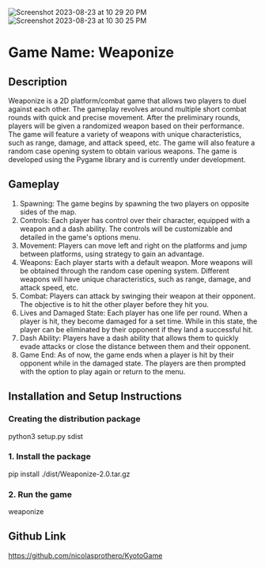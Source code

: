 
![Screenshot 2023-08-23 at 10 29 20 PM](https://github.com/nicolasprothero/KyotoGame/assets/4565342/de88c63d-c575-4240-80d7-f1283f3e39f7)
![Screenshot 2023-08-23 at 10 30 25 PM](https://github.com/nicolasprothero/KyotoGame/assets/4565342/cbe46e84-c238-4e62-8d3c-210ced4cc093)

# Game Name: Weaponize

## Description
Weaponize is a 2D platform/combat game that allows two players to duel against each other. The gameplay revolves around multiple short combat rounds with quick and precise movement. After the preliminary rounds, players will be given a randomized weapon based on their performance. The game will feature a variety of weapons with unique characteristics, such as range, damage, and attack speed, etc. The game will also feature a random case opening system to obtain various weapons. The game is developed using the Pygame library and is currently under development.

## Gameplay
1. Spawning: The game begins by spawning the two players on opposite sides of the map.
2. Controls: Each player has control over their character, equipped with a weapon and a dash ability. The controls will be customizable and detailed in the game's options menu.
3. Movement: Players can move left and right on the platforms and jump between platforms, using strategy to gain an advantage.
4. Weapons: Each player starts with a default weapon. More weapons will be obtained through the random case opening system. Different weapons will have unique characteristics, such as range, damage, and attack speed, etc.
5. Combat: Players can attack by swinging their weapon at their opponent. The objective is to hit the other player before they hit you.
6. Lives and Damaged State: Each player has one life per round. When a player is hit, they become damaged for a set time. While in this state, the player can be eliminated by their opponent if they land a successful hit.
7. Dash Ability: Players have a dash ability that allows them to quickly evade attacks or close the distance between them and their opponent. 
8. Game End: As of now, the game ends when a player is hit by their opponent while in the damaged state. The players are then prompted with the option to play again or return to the menu.


## Installation and Setup Instructions

### Creating the distribution package
python3 setup.py sdist


### 1. Install the package
pip install ./dist/Weaponize-2.0.tar.gz

### 2. Run the game
weaponize


## Github Link
https://github.com/nicolasprothero/KyotoGame
